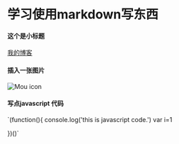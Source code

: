 # 学习使用markdown写东西
#### 这个是小标题
[我的博客](https://yiday.github.io/jekyll_demo/)

#### 插入一张图片
![Mou icon](http://mouapp.com/Mou_128.png)

#### 写点javascript 代码
`(function(){
  console.log('this is javascript code.')
  var i=1
  
})()`
